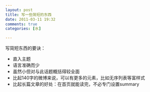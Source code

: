 ```yaml
---
layout: post
title: 写一些简短的东西
date: 2011-03-11 19:32
comments: true
categories: [水]

---
```


写简短东西的要诀：
<ul>
	<li>直入主题</li>
	<li>语言准确而少</li>
	<li>虽然小但对与此话题概括得较全面</li>
	<li>比起140字的微博来说，可以有更多的元素，比如无序列表等富样式</li>
	<li>比起长篇文章的好处：在首页就能读完，不必专门设置summary</li></ul>
